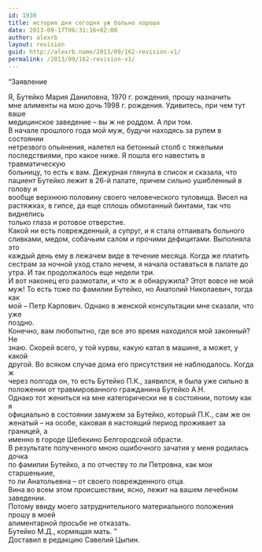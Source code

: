 ```yaml
---
id: 1930
title: история дня сегодня уж больно хороша
date: 2013-09-17T06:31:16+02:00
author: alexrb
layout: revision
guid: http://alexrb.name/2013/09/162-revision-v1/
permalink: /2013/09/162-revision-v1/
---
```

<!--more-->&#8220;Заявление

  
Я, Бутейко Мария Даниловна, 1970 г. рождения, прошу назначить  
мне алименты на мою дочь 1998 г. рождения. Удивитесь, при чем тут ваше  
медицинское заведение &#8211; вы ж не роддом. А при том.  
В начале прошлого года мой муж, будучи находясь за рулем в состоянии  
нетрезвого опьянения, налетел на бетонный столб с тяжелыми  
последствиями, про какое ниже. Я пошла его навестить в травматическую  
больницу, то есть к вам. Дежурная глянула в список и сказала, что  
пациент Бутейко лежит в 26-й палате, причем сильно ушибленный в голову и  
вообще верхнюю половину своего человеческого туловища. Висел на  
растяжках, в гипсе, да еще сплошь обмотанный бинтами, так что виднелись  
только глаза и ротовое отверстие.  
Какой ни есть поврежденный, а супруг, и я стала отпаивать больного  
сливками, медом, собачьим салом и прочими дефицитами. Выполняла это  
каждый день ему в лежачем виде в течение месяца. Когда же платить  
сестрам за ночной уход стало нечем, я начала оставаться в палате до  
утра. И так продолжалось еще недели три.  
И вот наконец его размотали, и что ж я обнаружила? Этот вовсе не мой  
муж! То есть тоже по фамилии Бутейко, но Анатолий Николаевич, тогда как  
мой &#8211; Петр Карпович. Однако в женской консультации мне сказали, что уже  
поздно.  
Конечно, вам любопытно, где все это время находился мой законный? Не  
знаю. Скорей всего, у той курвы, какую катал в машине, а может, у какой  
другой. Во всяком случае дома его присутствия не наблюдалось. Когда ж  
через полгода он, то есть Бутейко П.К., заявился, я была уже сильно в  
положении от травмированного гражданина Бутейко А.Н.  
Однако тот жениться на мне категорически не в состоянии, потому как я  
официально в состоянии замужем за Бутейко, который П.К., сам же он  
женатый &#8211; на особе, каковая в настоящий период проживает за границей, а  
именно в городе Шебекино Белгородской обрасти.  
В результате полученного мною ошибочного зачатия у меня родилась дочка  
по фамилии Бутейко, а по отчеству то ли Петровна, как мои старшенькие,  
то ли Анатольевна &#8211; от своего поврежденного отца.  
Вина во всем этом происшествии, ясно, лежит на вашем лечебном заведении.  
Потому ввиду моего затруднительного материального положения прошу в моей  
алиментарной просьбе не отказать.  
Бутейко М.Д., кормящая мать. &#8221;  
Доставил в редакцию Савелий Цыпин.